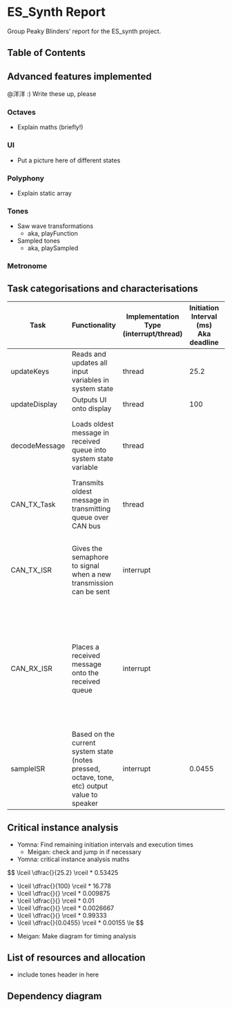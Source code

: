 # ES_Synth Report

Group Peaky Blinders’ report for the ES_synth project.
## Table of Contents

## Advanced features implemented

@洋洋 :)  Write these up, please

### Octaves

- Explain maths (briefly!)

### UI

- Put a picture here of different states

### Polyphony

- Explain static array

### Tones

- Saw wave transformations
    - aka, playFunction
- Sampled tones
    - aka, playSampled

### Metronome

## Task categorisations and characterisations

| Task | Functionality | Implementation Type (interrupt/thread) | Initiation Interval (ms) Aka deadline | Worst-case execution time (ms) |
| --- | --- | --- | --- | --- |
| updateKeys | Reads and updates all input variables in system state | thread | 25.2 | 0.53425 (17096 us for 32) |
| updateDisplay | Outputs UI onto display | thread | 100 | 16.778 (536898 us for 32) |
| decodeMessage | Loads oldest message in received queue into system state variable | thread |  | 0.009875 (316 us for 32) note: we had to fill up the msgin queue to be able to run the function otherwise the queuereceive blocked the function |
| CAN_TX_Task | Transmits oldest message in transmitting queue over CAN bus | thread |  | 0.01 (30 us for 3) <ul><li> ran the test 3 times</li></ul> |
| CAN_TX_ISR | Gives the semaphore to signal when a new transmission can be sent | interrupt |  | 0.0026667 (8 us for 3) <ul><li> had to change the give from ISR to just give </li><li> ran the test for 3 times</li> |
| CAN_RX_ISR | Places a received message onto the received queue | interrupt |  | 0.99333 (2980 us for 3) <ul> <li> had to set loopback to true </li><li> to make 3 calls of CAN_TX to fill up the mailbox</li><li> had to change the queuesendfromISR to just queuesend</li><li> ran the test for 3 times</li> </ul> |
| sampleISR | Based on the current system state (notes pressed, octave, tone, etc) output value to speaker | interrupt | 0.0455 | 0.0155 (496 us for 32) |

## Critical instance analysis

- Yomna: Find remaining initiation intervals and execution times
    - Meigan: check and jump in if necessary
- Yomna: critical instance analysis maths

$$
\lceil \dfrac{}{25.2} \rceil * 0.53425
+ \lceil \dfrac{}{100} \rceil * 16.778
+ \lceil \dfrac{}{} \rceil * 0.009875
+ \lceil \dfrac{}{} \rceil * 0.01
+ \lceil \dfrac{}{} \rceil * 0.0026667
+ \lceil \dfrac{}{} \rceil * 0.99333
+ \lceil \dfrac{}{0.0455} \rceil * 0.00155
\le
$$

- Meigan: Make diagram for timing analysis

## List of resources and allocation

- include tones header in here

## Dependency diagram
